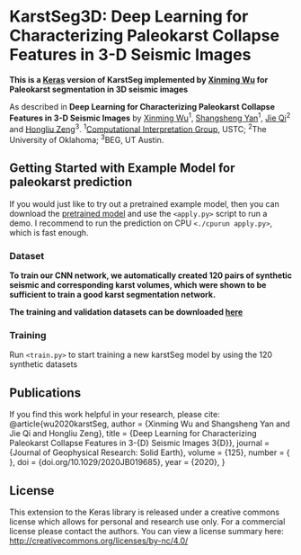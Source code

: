 # KarstSeg3D: Deep Learning for Characterizing Paleokarst Collapse Features in 3-D Seismic Images

**This is a [Keras](https://keras.io/) version of KarstSeg implemented by [Xinming Wu](http://www.jsg.utexas.edu/wu/) for Paleokarst segmentation in 3D seismic images**

As described in **Deep Learning for Characterizing Paleokarst Collapse Features in 
3-D Seismic Images** by [Xinming Wu](http://cig.ustc.edu.cn/xinming/list.htm)<sup>1</sup>, 
[Shangsheng Yan](http://cig.ustc.edu.cn/shangsheng/list.htm)<sup>1</sup>, 
[Jie Qi](https://scholar.google.com/citations?user=p3dQEsIAAAAJ&hl=en)<sup>2</sup> and 
[Hongliu Zeng](https://www.beg.utexas.edu/people/hongliu-zeng)<sup>3</sup>.
<sup>1</sup>[Computational Interpretation Group](http://cig.ustc.edu.cn/), USTC; 
<sup>2</sup>The University of Oklahoma; 
<sup>3</sup>BEG, UT Austin.

## Getting Started with Example Model for paleokarst prediction

If you would just like to try out a pretrained example model, 
then you can download the [pretrained model](https://zenodo.org/record/4285733/files/checkpoint.50.hdf5?download=1) and use the `<apply.py>` script to run a demo. 
I recommend to run the prediction on CPU `<./cpurun apply.py>`, which 
is fast enough.

### Dataset

**To train our CNN network, we automatically created 120 pairs 
of synthetic seismic and corresponding karst volumes, which were 
shown to be sufficient to train a good karst segmentation network.** 

**The training and validation datasets can be 
downloaded [here](https://doi.org/10.5281/zenodo.4285733)**


### Training

Run `<train.py>` to start training a new karstSeg model by using the 120 synthetic datasets

## Publications

If you find this work helpful in your research, please cite:
    @article{wu2020karstSeg,
        author = {Xinming Wu and Shangsheng Yan and Jie Qi and Hongliu Zeng},
        title = {Deep Learning for Characterizing Paleokarst Collapse Features in 3-{D} Seismic Images 3{D}},
        journal = {Journal of Geophysical Research: Solid Earth},
        volume = {125},
        number = { },
        doi = {doi.org/10.1029/2020JB019685},
        year = {2020},
    }

## License

This extension to the Keras library is released under a creative commons license which allows for personal and research use only. 
For a commercial license please contact the authors. You can view a license summary here: http://creativecommons.org/licenses/by-nc/4.0/

